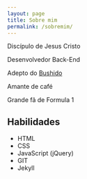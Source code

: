 ```yaml
---
layout: page
title: Sobre mim
permalink: /sobremim/
---
```


Discípulo de Jesus Cristo

Desenvolvedor Back-End

Adepto do [Bushido](https://pt.wikipedia.org/wiki/Bushido)

Amante de café

Grande fã de Formula 1


## Habilidades

- HTML
- CSS
- JavaScript (jQuery)
- GIT
- Jekyll
